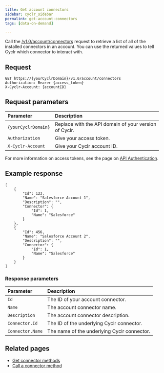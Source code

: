 ```yaml
---
title: Get account connectors
sidebar: cyclr_sidebar
permalink: get-account-connectors
tags: [data-on-demand]

---
```


Call the [/v1.0/account/connectors](https://api.cyclr.uk/docs/index#!/Account32Connectors/AccountConnectors_All_GET) request to retrieve a list of all of the installed connectors in an account. You can use the returned values to tell Cyclr which connector to interact with.

## Request

```
GET https://{yourCyclrDomain}/v1.0/account/connectors
Authorization: Bearer {access_token}
X-Cyclr-Account: {accountID}
```
## Request parameters

| **Parameter**         | **Description**                                       |
|:----------------------|:------------------------------------------------------|
| `{yourCyclrDomain}` | Replace with the API domain of your version of Cyclr. |
| `Authorization`       | Give your access token.                               |
| `X-Cyclr-Account`     | Give your Cyclr account ID.                           |


For more information on access tokens, see the page on [API Authentication](cyclr-api-authentication).

## Example response

```
[
    {
        "Id": 123,
        "Name": "Salesforce Account 1",
        "Description": "",
        "Connector": {
            "Id": 1,
            "Name": "Salesforce"
        }
    },
    {
        "Id": 456,
        "Name": "Salesforce Account 2",
        "Description": "",
        "Connector": {
            "Id": 1,
            "Name": "Salesforce"
        }
    }
]
```
### Response parameters

| **Parameter**    | **Description**                             |
|:-----------------|:--------------------------------------------|
| `Id`             | The ID of your account connector.           |
| `Name`           | The account connector name.                 |
| `Description`    | The account connector description.          |
| `Connector.Id`   | The ID of the underlying Cyclr connector.   |
| `Connector.Name` | The name of the underlying Cyclr connector. |

## Related pages
*  [Get connector methods](get-connector-methods)
*  [Call a connector method](call-a-connector-method)

